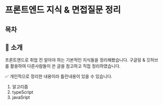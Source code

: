 # 프론트엔드 지식 & 면접질문 정리

## 목차

## 🌱 소개
프론트엔드로 취업 전 알아야 하는 기본적인 지식들을 정리해봤습니다. 구글링 & 깃허브를 활용하여 다른사람들이 쓴 글을 참고하고 직접 정리하였습니다.   

✅ 개인적으로 정리한 내용이라 틀린내용이 있을 수 있습니다.   



1. 알고리즘
2. typeScript
3. javaSript

